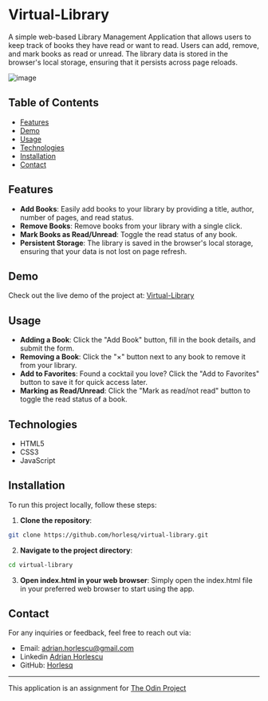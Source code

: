 # Virtual-Library

A simple web-based Library Management Application that allows users to keep track of books they have read or want to read. Users can add, remove, and mark books as read or unread. The library data is stored in the browser's local storage, ensuring that it persists across page reloads.

![image](https://github.com/user-attachments/assets/2cefe4f8-be84-4bb7-a1e8-86c7beeae4ac)

## Table of Contents

- [Features](#features)
- [Demo](#demo)
- [Usage](#usage)
- [Technologies](#technologies)
- [Installation](#installation)
- [Contact](#contact)

## Features

- **Add Books**: Easily add books to your library by providing a title, author, number of pages, and read status.
- **Remove Books**: Remove books from your library with a single click.
- **Mark Books as Read/Unread**: Toggle the read status of any book.
- **Persistent Storage**: The library is saved in the browser's local storage, ensuring that your data is not lost on page refresh.

## Demo

Check out the live demo of the project at: [Virtual-Library](https://virtual-library-horly.netlify.app/)

## Usage

- **Adding a Book**: Click the "Add Book" button, fill in the book details, and submit the form.
- **Removing a Book**: Click the "×" button next to any book to remove it from your library.
- **Add to Favorites**: Found a cocktail you love? Click the "Add to Favorites" button to save it for quick access later.
- **Marking as Read/Unread**: Click the "Mark as read/not read" button to toggle the read status of a book.

## Technologies

- HTML5
- CSS3
- JavaScript

## Installation

To run this project locally, follow these steps:
1. **Clone the repository**:
```bash
git clone https://github.com/horlesq/virtual-library.git
```
2. **Navigate to the project directory**:
```bash
cd virtual-library
```
3. **Open index.html in your web browser**:
Simply open the index.html file in your preferred web browser to start using the app.

## Contact

For any inquiries or feedback, feel free to reach out via:

- Email: adrian.horlescu@gmail.com
- Linkedin [Adrian Horlescu](https://www.linkedin.com/in/adrian-horlescu/)
- GitHub: [Horlesq](https://github.com/horlesq)

---

This application is an assignment for [The Odin Project](https://www.theodinproject.com/lessons/node-path-javascript-library)
